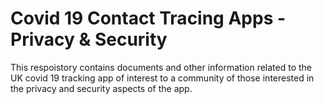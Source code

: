 # Covid 19 Contact Tracing Apps - Privacy & Security
This respoistory contains documents and other information related to the UK covid 19 tracking app of interest to a community of those interested in the privacy and security aspects of the app.
